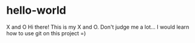 # hello-world
X and O
Hi there!
This is my X and O. Don't judge me a lot...
I would learn how to use git on this project =)
